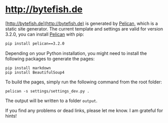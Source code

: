 # http://bytefish.de #

[http://bytefish.de](http://bytefish.de) is generated by [Pelican](http://getpelican.com), which is a static site generator. The current template and settings are valid for version 3.2.0, you can install [Pelican](http://getpelican.com) with pip:

```sh
pip install pelican==3.2.0
```

Depending on your Python installation, you might need to install the following packages to generate the pages:

```
pip install markdown
pip install BeautifulSoup4
```

To build the pages, simply run the following command from the root folder:

```
pelican -s settings/settings_dev.py .
```

The output will be written to a folder ``output``.

If you find any problems or dead links, please let me know. I am grateful for hints!